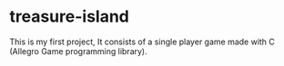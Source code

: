 # treasure-island
This is my first project, It consists of a single player game made with C (Allegro Game programming library).
